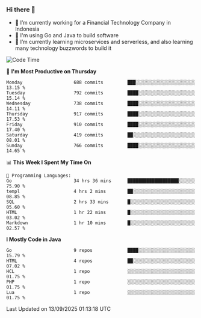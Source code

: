 ### Hi there 👋

<!--
**mazzama/mazzama** is a ✨ _special_ ✨ repository because its `README.md` (this file) appears on your GitHub profile.

Here are some ideas to get you started:

- 🔭 I’m currently working on ...
- 🌱 I’m currently learning ...
- 👯 I’m looking to collaborate on ...
- 🤔 I’m looking for help with ...
- 💬 Ask me about ...
- 📫 How to reach me: ...
- 😄 Pronouns: ...
- ⚡ Fun fact: ...
-->

- 🔭 I’m currently working for a Financial Technology Company in Indonesia
- :gun: I'm using Go and Java to build software
- 🌱 I’m currently learning microservices and serverless, and also learning many technology buzzwords to build it

<!--START_SECTION:waka-->
![Code Time](http://img.shields.io/badge/Code%20Time-4%2C331%20hrs%2037%20mins-blue)

📅 **I'm Most Productive on Thursday** 

```text
Monday                   688 commits         ███░░░░░░░░░░░░░░░░░░░░░░   13.15 % 
Tuesday                  792 commits         ████░░░░░░░░░░░░░░░░░░░░░   15.14 % 
Wednesday                738 commits         ████░░░░░░░░░░░░░░░░░░░░░   14.11 % 
Thursday                 917 commits         ████░░░░░░░░░░░░░░░░░░░░░   17.53 % 
Friday                   910 commits         ████░░░░░░░░░░░░░░░░░░░░░   17.40 % 
Saturday                 419 commits         ██░░░░░░░░░░░░░░░░░░░░░░░   08.01 % 
Sunday                   766 commits         ████░░░░░░░░░░░░░░░░░░░░░   14.65 % 
```


📊 **This Week I Spent My Time On** 

```text
💬 Programming Languages: 
Go                       34 hrs 36 mins      ███████████████████░░░░░░   75.90 % 
templ                    4 hrs 2 mins        ██░░░░░░░░░░░░░░░░░░░░░░░   08.85 % 
SQL                      2 hrs 33 mins       █░░░░░░░░░░░░░░░░░░░░░░░░   05.60 % 
HTML                     1 hr 22 mins        █░░░░░░░░░░░░░░░░░░░░░░░░   03.02 % 
Markdown                 1 hr 10 mins        █░░░░░░░░░░░░░░░░░░░░░░░░   02.57 % 
```

**I Mostly Code in Java** 

```text
Go                       9 repos             ████░░░░░░░░░░░░░░░░░░░░░   15.79 % 
HTML                     4 repos             ██░░░░░░░░░░░░░░░░░░░░░░░   07.02 % 
HCL                      1 repo              ░░░░░░░░░░░░░░░░░░░░░░░░░   01.75 % 
PHP                      1 repo              ░░░░░░░░░░░░░░░░░░░░░░░░░   01.75 % 
Lua                      1 repo              ░░░░░░░░░░░░░░░░░░░░░░░░░   01.75 % 
```




 Last Updated on 13/09/2025 01:13:18 UTC
<!--END_SECTION:waka-->

